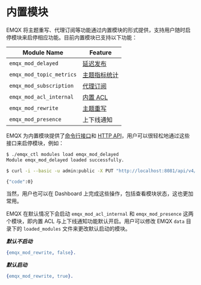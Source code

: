 # 内置模块

EMQX 将主题重写、代理订阅等功能通过内置模块的形式提供，支持用户随时启停模块来启停相应功能。目前内置模块已支持以下功能：

| Module Name              | Feature                                |
| ------------------------ | -------------------------------------- |
| `emqx_mod_delayed`       | [延迟发布](../mqtt/mqtt-delayed-publish.md)         |
| `emqx_mod_topic_metrics` | [主题指标统计](../observability/topic-metrics.md) |
| `emqx_mod_subscription`  | [代理订阅](../mqtt/mqtt-auto-subscription.md)    |
| `emqx_mod_acl_internal`  | [内置 ACL](../access-control/authz/authz.md)                |
| `emqx_mod_rewrite`       | [主题重写](../mqtt/mqtt-topic-rewrite.md)         |
| `emqx_mod_presence`      | 上下线通知                             |

EMQX 为内置模块提供了[命令行接口](../admin/cli.md#endpoint-modules)和 [HTTP API](./http-api.md#endpoint-modules)，用户可以很轻松地通过这些接口来启停模块，例如：

```bash
$ ./emqx_ctl modules load emqx_mod_delayed
Module emqx_mod_delayed loaded successfully.
```

```bash
$ curl -i --basic -u admin:public -X PUT "http://localhost:8081/api/v4/nodes/emqx@127.0.0.1/modules/emqx_mod_delayed/load"

{"code":0}
```

当然，用户也可以在 Dashboard 上完成这些操作，包括查看模块状态，这也更加常用。

EMQX 在默认情况下会启动 `emqx_mod_acl_internal` 和 `emqx_mod_presence` 这两个模块，即内置 ACL 与上下线通知功能默认开启。用户可以修改 EMQX `data` 目录下的 `loaded_modules` 文件来更改默认启动的模块。

***默认不启动***

```erlang
{emqx_mod_rewrite, false}.
```

***默认启动***

```erlang
{emqx_mod_rewrite, true}.
```
